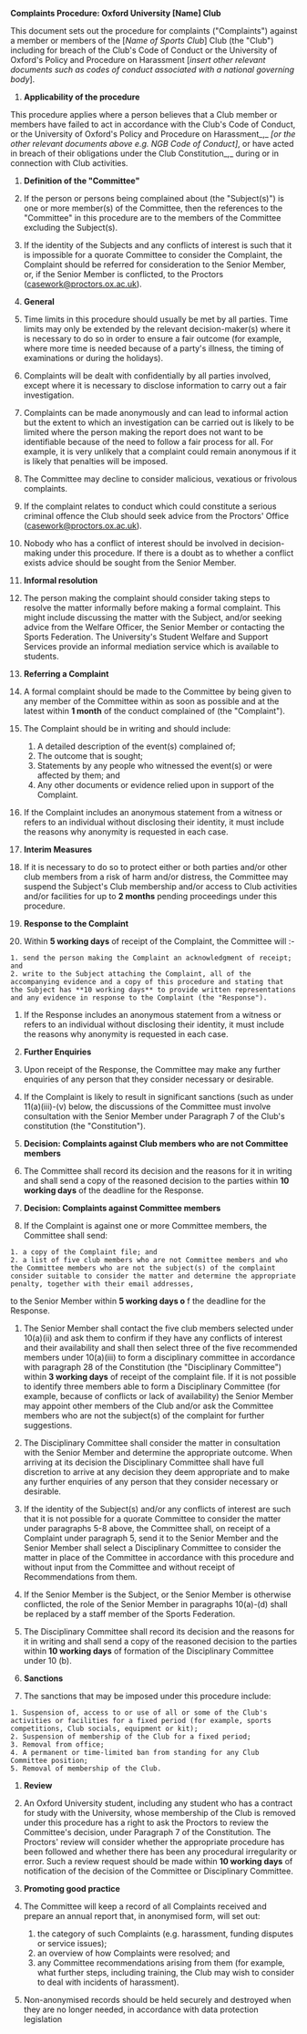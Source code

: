**Complaints Procedure: Oxford University [Name] Club**

This document sets out the procedure for complaints ("Complaints") against a member or members of the [_Name of Sports Club_] Club (the "Club") including for breach of the Club's Code of Conduct or the University of Oxford's Policy and Procedure on Harassment [_insert other relevant documents such as codes of conduct associated with a national governing body_].

1. **Applicability of the procedure**

This procedure applies where a person believes that a Club member or members have failed to act in accordance with the Club's Code of Conduct, or the University of Oxford's Policy and Procedure on Harassment_,_ _[or the other relevant documents above e.g. NGB Code of Conduct]_, or have acted in breach of their obligations under the Club Constitution_,_ during or in connection with Club activities.

1. **Definition of the "Committee"**
1. If the person or persons being complained about (the "Subject(s)") is one or more member(s) of the Committee, then the references to the "Committee" in this procedure are to the members of the Committee excluding the Subject(s).
2. If the identity of the Subjects and any conflicts of interest is such that it is impossible for a quorate Committee to consider the Complaint, the Complaint should be referred for consideration to the Senior Member, or, if the Senior Member is conflicted, to the Proctors ([casework@proctors.ox.ac.uk](mailto:casework@proctors.ox.ac.uk)).

1. **General**
1. Time limits in this procedure should usually be met by all parties. Time limits may only be extended by the relevant decision-maker(s) where it is necessary to do so in order to ensure a fair outcome (for example, where more time is needed because of a party's illness, the timing of examinations or during the holidays).
2. Complaints will be dealt with confidentially by all parties involved, except where it is necessary to disclose information to carry out a fair investigation.
3. Complaints can be made anonymously and can lead to informal action but the extent to which an investigation can be carried out is likely to be limited where the person making the report does not want to be identifiable because of the need to follow a fair process for all. For example, it is very unlikely that a complaint could remain anonymous if it is likely that penalties will be imposed.
4. The Committee may decline to consider malicious, vexatious or frivolous complaints.
5. If the complaint relates to conduct which could constitute a serious criminal offence the Club should seek advice from the Proctors' Office ([casework@proctors.ox.ac.uk](mailto:casework@proctors.ox.ac.uk)).
6. Nobody who has a conflict of interest should be involved in decision-making under this procedure. If there is a doubt as to whether a conflict exists advice should be sought from the Senior Member.

1. **Informal resolution**

1. The person making the complaint should consider taking steps to resolve the matter informally before making a formal complaint. This might include discussing the matter with the Subject, and/or seeking advice from the Welfare Officer, the Senior Member or contacting the Sports Federation. The University's Student Welfare and Support Services provide an informal mediation service which is available to students.

1. **Referring a Complaint**
1. A formal complaint should be made to the Committee by being given to any member of the Committee within as soon as possible and at the latest within **1 month** of the conduct complained of (the "Complaint").
2. The Complaint should be in writing and should include:

    1. A detailed description of the event(s) complained of;
    2. The outcome that is sought;
    3. Statements by any people who witnessed the event(s) or were affected by them; and
    4. Any other documents or evidence relied upon in support of the Complaint.

  1. If the Complaint includes an anonymous statement from a witness or refers to an individual without disclosing their identity, it must include the reasons why anonymity is requested in each case.

  1. **Interim Measures**
  1. If it is necessary to do so to protect either or both parties and/or other club members from a risk of harm and/or distress, the Committee may suspend the Subject's Club membership and/or access to Club activities and/or facilities for up to **2 months** pending proceedings under this procedure.

  1. **Response to the Complaint**
  1. Within **5 working days** of receipt of the Complaint, the Committee will :-

    1. send the person making the Complaint an acknowledgment of receipt; and
    2. write to the Subject attaching the Complaint, all of the accompanying evidence and a copy of this procedure and stating that the Subject has **10 working days** to provide written representations and any evidence in response to the Complaint (the "Response").

  1. If the Response includes an anonymous statement from a witness or refers to an individual without disclosing their identity, it must include the reasons why anonymity is requested in each case.

  1. **Further Enquiries**
  1. Upon receipt of the Response, the Committee may make any further enquiries of any person that they consider necessary or desirable.
  2. If the Complaint is likely to result in significant sanctions (such as under 11(a)(iii)-(v) below, the discussions of the Committee must involve consultation with the Senior Member under Paragraph 7 of the Club's constitution (the "Constitution").

  1. **Decision: Complaints against Club members who are not Committee members**
  1. The Committee shall record its decision and the reasons for it in writing and shall send a copy of the reasoned decision to the parties within **10 working days** of the deadline for the Response.

  1. **Decision: Complaints against Committee members**
  1. If the Complaint is against one or more Committee members, the Committee shall send:

    1. a copy of the Complaint file; and
    2. a list of five club members who are not Committee members and who the Committee members who are not the subject(s) of the complaint consider suitable to consider the matter and determine the appropriate penalty, together with their email addresses,

to the Senior Member within **5 working days o** f the deadline for the Response.

  1. The Senior Member shall contact the five club members selected under 10(a)(ii) and ask them to confirm if they have any conflicts of interest and their availability and shall then select three of the five recommended members under 10(a)(iii) to form a disciplinary committee in accordance with paragraph 28 of the Constitution (the "Disciplinary Committee") within **3 working days** of receipt of the complaint file. If it is not possible to identify three members able to form a Disciplinary Committee (for example, because of conflicts or lack of availability) the Senior Member may appoint other members of the Club and/or ask the Committee members who are not the subject(s) of the complaint for further suggestions.
  2. The Disciplinary Committee shall consider the matter in consultation with the Senior Member and determine the appropriate outcome. When arriving at its decision the Disciplinary Committee shall have full discretion to arrive at any decision they deem appropriate and to make any further enquiries of any person that they consider necessary or desirable.
  3. If the identity of the Subject(s) and/or any conflicts of interest are such that it is not possible for a quorate Committee to consider the matter under paragraphs 5-8 above, the Committee shall, on receipt of a Complaint under paragraph 5, send it to the Senior Member and the Senior Member shall select a Disciplinary Committee to consider the matter in place of the Committee in accordance with this procedure and without input from the Committee and without receipt of Recommendations from them.
  4. If the Senior Member is the Subject, or the Senior Member is otherwise conflicted, the role of the Senior Member in paragraphs 10(a)-(d) shall be replaced by a staff member of the Sports Federation.
  5. The Disciplinary Committee shall record its decision and the reasons for it in writing and shall send a copy of the reasoned decision to the parties within **10 working days** of formation of the Disciplinary Committee under 10 (b).

  1. **Sanctions**
  1. The sanctions that may be imposed under this procedure include:

    1. Suspension of, access to or use of all or some of the Club's activities or facilities for a fixed period (for example, sports competitions, Club socials, equipment or kit);
    2. Suspension of membership of the Club for a fixed period;
    3. Removal from office;
    4. A permanent or time-limited ban from standing for any Club Committee position;
    5. Removal of membership of the Club.

1. **Review**
1. An Oxford University student, including any student who has a contract for study with the University, whose membership of the Club is removed under this procedure has a right to ask the Proctors to review the Committee's decision, under Paragraph 7 of the Constitution. The Proctors' review will consider whether the appropriate procedure has been followed and whether there has been any procedural irregularity or error. Such a review request should be made within **10 working days** of notification of the decision of the Committee or Disciplinary Committee.

1. **Promoting good practice**
1. The Committee will keep a record of all Complaints received and prepare an annual report that, in anonymised form, will set out:

    1. the category of such Complaints (e.g. harassment, funding disputes or service issues);
    2. an overview of how Complaints were resolved; and
    3. any Committee recommendations arising from them (for example, what further steps, including training, the Club may wish to consider to deal with incidents of harassment).

  1. Non-anonymised records should be held securely and destroyed when they are no longer needed, in accordance with data protection legislation

